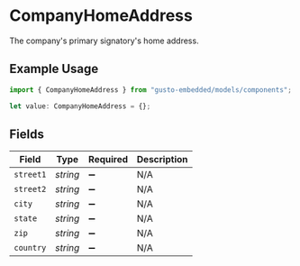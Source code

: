 # CompanyHomeAddress

The company's primary signatory's home address.

## Example Usage

```typescript
import { CompanyHomeAddress } from "gusto-embedded/models/components";

let value: CompanyHomeAddress = {};
```

## Fields

| Field              | Type               | Required           | Description        |
| ------------------ | ------------------ | ------------------ | ------------------ |
| `street1`          | *string*           | :heavy_minus_sign: | N/A                |
| `street2`          | *string*           | :heavy_minus_sign: | N/A                |
| `city`             | *string*           | :heavy_minus_sign: | N/A                |
| `state`            | *string*           | :heavy_minus_sign: | N/A                |
| `zip`              | *string*           | :heavy_minus_sign: | N/A                |
| `country`          | *string*           | :heavy_minus_sign: | N/A                |